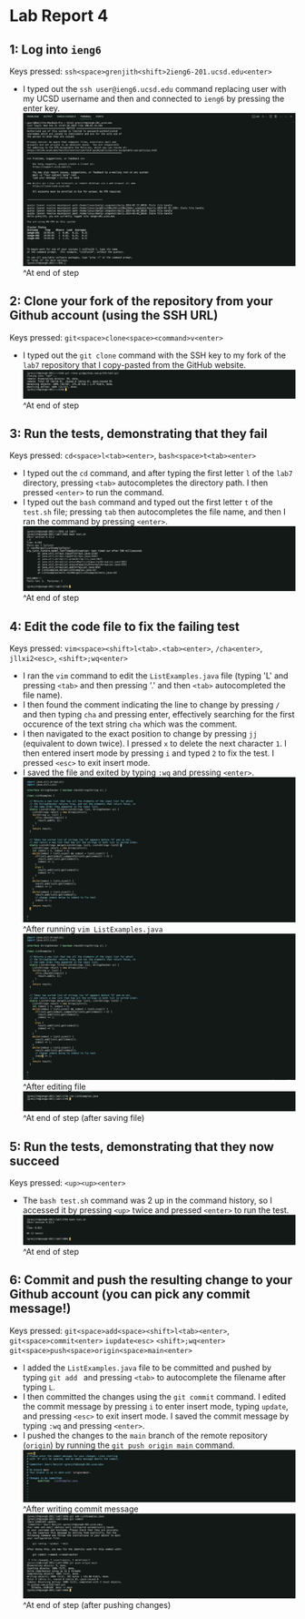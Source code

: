 # Lab Report 4

## 1: Log into `ieng6` 
Keys pressed: `ssh<space>grenjith<shift>2ieng6-201.ucsd.edu<enter>`
- I typed out the `ssh user@ieng6.ucsd.edu` command replacing user with my UCSD username and then and connected to `ieng6` by pressing the enter key.
![](/labreport4_screenshots/step1.png) 
^At end of step 

## 2: Clone your fork of the repository from your Github account (using the SSH URL) 
Keys pressed: `git<space>clone<space><command>v<enter>` 
- I typed out the `git clone` command with the SSH key to my fork of the `lab7` repository that I copy-pasted from the GitHub website. 
![](/labreport4_screenshots/step2.png) 
^At end of step 

## 3: Run the tests, demonstrating that they fail 
Keys pressed: `cd<space>l<tab><enter>`, `bash<space>t<tab><enter>`
- I typed out the `cd` command, and after typing the first letter `l` of the `lab7` directory, pressing `<tab>` autocompletes the directory path. I then pressed `<enter>` to run the command. 
- I typed out the `bash` command and typed out the first letter `t` of the `test.sh` file; pressing `tab` then autocompletes the file name, and then I ran the command by pressing `<enter>`.
![](/labreport4_screenshots/step3.png) 
^At end of step 

## 4: Edit the code file to fix the failing test 
Keys pressed: `vim<space><shift>l<tab>.<tab><enter>`, `/cha<enter>`, `jllxi2<esc>`, `<shift>;wq<enter>` 
- I ran the `vim` command to edit the `ListExamples.java` file (typing 'L' and pressing `<tab>` and then pressing '.' and then `<tab>` autocompleted the file name). 
- I then found the comment indicating the line to change by pressing `/` and then typing `cha` and pressing enter, effectively searching for the first occurence of the text string `cha` which was the comment. 
- I then navigated to the exact position to change by pressing `jj` (equivalent to down twice). I pressed `x` to delete the next character `1`. I then entered insert mode by pressing `i` and typed `2` to fix the test. I pressed `<esc>` to exit insert mode. 
- I saved the file and exited by typing `:wq` and pressing `<enter>`. 
![](/labreport4_screenshots/step4-1.png) 
^After running `vim ListExamples.java` 
![](/labreport4_screenshots/step4-2.png) 
^After editing file 
![](/labreport4_screenshots/step4-3.png)  
^At end of step (after saving file) 

## 5: Run the tests, demonstrating that they now succeed
Keys pressed: `<up><up><enter>`
- The `bash test.sh` command was 2 up in the command history, so I accessed it by pressing `<up>` twice and pressed `<enter>` to run the test. 
![](/labreport4_screenshots/step5.png) 
^At end of step 

## 6: Commit and push the resulting change to your Github account (you can pick any commit message!)
Keys pressed: `git<space>add<space><shift>l<tab><enter>`, `git<space>commit<enter>` `iupdate<esc>` `<shift>;wq<enter>` `git<space>push<space>origin<space>main<enter>`
- I added the `ListExamples.java` file to be committed and pushed by typing `git add ` and pressing `<tab>` to autocomplete the filename after typing `L`. 
- I then committed the changes using the `git commit` command. I edited the commit message by pressing `i` to enter insert mode, typing `update`, and pressing `<esc>` to exit insert mode. I saved the commit message by typing `:wq` and pressing `<enter>`. 
- I pushed the changes to the `main` branch of the remote repository (`origin`) by running the `git push origin main` command. 
![](/labreport4_screenshots/step5-1.png)  
^After writing commit message 
![](/labreport4_screenshots/step5-2.png)  
^At end of step (after pushing changes) 